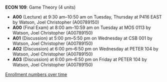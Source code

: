 **ECON 109**: Game Theory (4 units)

- **A00** (Lecture) at 9:30 am–10:50 am on Tuesday, Thursday at P416 EAST by Watson, Joel Christopher (A00789150)
- **A00** (Final Exam) at 8:00 am–10:59 am on Tuesday at MOS 0113 by Watson, Joel Christopher (A00789150)
- **A01** (Discussion) at 5:00 pm–5:50 pm on Wednesday at CSB 001 by Watson, Joel Christopher (A00789150)
- **A02** (Discussion) at 6:00 pm–6:50 pm on Wednesday at PETER 104 by Watson, Joel Christopher (A00789150)
- **A03** (Discussion) at 6:00 pm–6:50 pm on Friday at PETER 104 by Watson, Joel Christopher (A00789150)

[Enrollment numbers over time](./ECON109.tsv)
